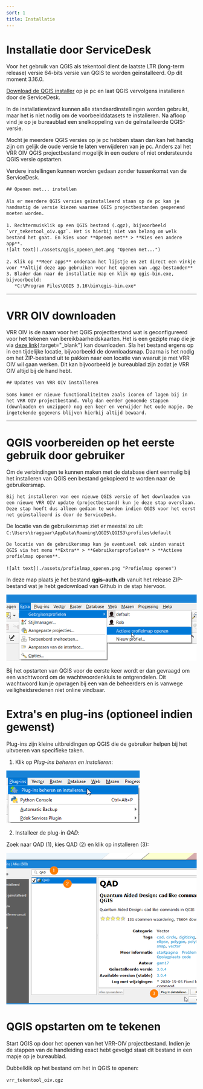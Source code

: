 ```yaml
---
sort: 1
title: Installatie
---
```


# Installatie door ServiceDesk

Voor het gebruik van QGIS als tekentool dient de laatste LTR (long-term release) versie 64-bits versie van QGIS te worden geïnstalleerd. Op dit moment 3.16.0. 

[Download de QGIS installer](https://qgis.org/nl/site/forusers/download.html) op je pc en laat QGIS vervolgens installeren door de ServiceDesk.

In de installatiewizard kunnen alle standaardinstellingen worden gebruikt, maar het is niet nodig om de voorbeelddatasets te installeren. Na afloop vind je op je bureaublad een snelkoppeling van de geïnstalleerde QGIS-versie.

Mocht je meerdere QGIS versies op je pc hebben staan dan kan het handig zijn om gelijk de oude versie te laten verwijderen van je pc. Anders zal het VRR OIV QGIS projectbestand mogelijk in een oudere of niet ondersteunde QGIS versie opstarten.

Verdere instellingen kunnen worden gedaan zonder tussenkomst van de ServiceDesk.

```note
## Openen met... instellen

Als er meerdere QGIS versies geïnstalleerd staan op de pc kan je handmatig de versie kiezen waarmee QGIS projectbestanden geopenend moeten worden.

1. Rechtermuisklik op een QGIS bestand (.qgz), bijvoorbeeld `vrr_tekentool_oiv.qgz`. Het is hierbij niet van belang om welk bestand het gaat. En kies voor **Openen met** > **Kies een andere app**.
![alt text](./assets/qgis_openen_met.png "Openen met...")

2. Klik op **Meer apps** onderaan het lijstje en zet direct een vinkje voor **Altijd deze app gebruiken voor het openen van .qgz-bestanden**
3. Blader dan naar de installatie map en klik op qgis-bin.exe, bijvoorbeeld:
   *C:\Program Files\QGIS 3.16\bin\qgis-bin.exe*
```
****

# VRR OIV downloaden

VRR OIV is de naam voor het QGIS projectbestand wat is geconfigureerd voor het tekenen van bereikbaarheidskaarten. Het is een gezipte map die je via [deze link](https://github.com/VR-RR/vrr-oiv/zipball/main){:target="_blank"} kan downloaden. Sla het bestand ergens op in een tijdelijke locatie, bijvoorbeeld de downloadsmap. Daarna is het nodig om het ZIP-bestand uit te pakken naar een locatie van waaruit je met VRR OIV wil gaan werken. Dit kan bijvoorbeeld je bureaublad zijn zodat je VRR OIV altijd bij de hand hebt.

```note
## Updates van VRR OIV installeren

Soms komen er nieuwe functionaliteiten zoals iconen of lagen bij in het VRR OIV projectbestand. Volg dan eerder genoemde stappen (downloaden en unzippen) nog een keer en verwijder het oude mapje. De ingetekende gegevens blijven hierbij altijd bewaard.

```
****

# QGIS voorbereiden op het eerste gebruik door gebruiker

Om de verbindingen te kunnen maken met de database dient eenmalig bij het installeren van QGIS een bestand gekopieerd te worden naar de gebruikersmap.

```note
Bij het installeren van een nieuwe QGIS versie of het downloaden van een nieuwe VRR OIV update (projectbestand) kun je deze stap overslaan. Deze stap hoeft dus alleen gedaan te worden indien QGIS voor het eerst net geïnstalleerd is door de ServiceDesk.
```

De locatie van de gebruikersmap ziet er meestal zo uit: ```C:\Users\braggaar\AppData\Roaming\QGIS\QGIS3\profiles\default```


```tip
De locatie van de gebruikersmap kun je eventueel ook vinden vanuit QGIS via het menu **Extra** > **Gebruikersprofielen** > **Actieve profielmap openen**.

![alt text](./assets/profielmap_openen.png "Profielmap openen")
```

In deze map plaats je het bestand **qgis-auth.db** vanuit het release ZIP-bestand wat je hebt gedownload van Github in de stap hiervoor.

![alt text](./assets/profielmap_openen.png "Profielmap openen")

Bij het opstarten van QGIS voor de eerste keer wordt er dan gevraagd om een wachtwoord om de wachtwoordenkluis te ontgrendelen. Dit wachtwoord kun je opvragen bij een van de beheerders en is vanwege veiligheidsredenen niet online vindbaar.

# Extra's en plug-ins (optioneel indien gewenst)

Plug-ins zijn kleine uitbreidingen op QGIS die de gebruiker helpen bij het uitvoeren van specifieke taken.

1. Klik op *Plug-ins beheren en installeren*:

![alt text](./assets/install_plugins.png "Klik op Plug-ins beheren en installeren...")

2. Installeer de plug-in *QAD*:

Zoek naar QAD (1), kies QAD (2) en klik op installeren (3):

![alt text](./assets/install_plugin.png "Klik op Plug-ins beheren en installeren...")

# QGIS opstarten om te tekenen

Start QGIS op door het openen van het VRR-OIV projectbestand. Indien je de stappen van de handleiding exact hebt gevolgd staat dit bestand in een mapje op je bureaublad.

Dubbelklik op het bestand om het in QGIS te openen:

`vrr_tekentool_oiv.qgz`